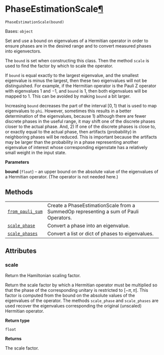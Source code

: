 # PhaseEstimationScale[¶](#phaseestimationscale "Permalink to this headline")

<span id="undefined" />

`PhaseEstimationScale(bound)`

Bases: `object`

Set and use a bound on eigenvalues of a Hermitian operator in order to ensure phases are in the desired range and to convert measured phases into eigenvectors.

The `bound` is set when constructing this class. Then the method `scale` is used to find the factor by which to scale the operator.

If `bound` is equal exactly to the largest eigenvalue, and the smallest eigenvalue is minus the largest, then these two eigenvalues will not be distinguished. For example, if the Hermitian operator is the Pauli Z operator with eigenvalues $1$ and $-1$, and `bound` is $1$, then both eigenvalues will be mapped to $1$. This can be avoided by making `bound` a bit larger.

Increasing `bound` decreases the part of the interval $[0, 1)$ that is used to map eigenvalues to `phi`. However, sometimes this results in a better determination of the eigenvalues, because 1) although there are fewer discrete phases in the useful range, it may shift one of the discrete phases closer to the actual phase. And, 2) If one of the discrete phases is close to, or exactly equal to the actual phase, then artifacts (probability) in neighboring phases will be reduced. This is important because the artifacts may be larger than the probability in a phase representing another eigenvalue of interest whose corresponding eigenstate has a relatively small weight in the input state.

**Parameters**

**bound** (`float`) – an upper bound on the absolute value of the eigenvalues of a Hermitian operator. (The operator is not needed here.)

## Methods

|                                                                                                                                                                                         |                                                                                      |
| --------------------------------------------------------------------------------------------------------------------------------------------------------------------------------------- | ------------------------------------------------------------------------------------ |
| [`from_pauli_sum`](qiskit.algorithms.PhaseEstimationScale.from_pauli_sum#qiskit.algorithms.PhaseEstimationScale.from_pauli_sum "qiskit.algorithms.PhaseEstimationScale.from_pauli_sum") | Create a PhaseEstimationScale from a SummedOp representing a sum of Pauli Operators. |
| [`scale_phase`](qiskit.algorithms.PhaseEstimationScale.scale_phase#qiskit.algorithms.PhaseEstimationScale.scale_phase "qiskit.algorithms.PhaseEstimationScale.scale_phase")             | Convert a phase into an eigenvalue.                                                  |
| [`scale_phases`](qiskit.algorithms.PhaseEstimationScale.scale_phases#qiskit.algorithms.PhaseEstimationScale.scale_phases "qiskit.algorithms.PhaseEstimationScale.scale_phases")         | Convert a list or dict of phases to eigenvalues.                                     |

## Attributes

<span id="undefined" />

### scale

Return the Hamiltonian scaling factor.

Return the scale factor by which a Hermitian operator must be multiplied so that the phase of the corresponding unitary is restricted to $[-\pi, \pi]$. This factor is computed from the bound on the absolute values of the eigenvalues of the operator. The methods `scale_phase` and `scale_phases` are used recover the eigenvalues corresponding the original (unscaled) Hermitian operator.

**Return type**

`float`

**Returns**

The scale factor.
